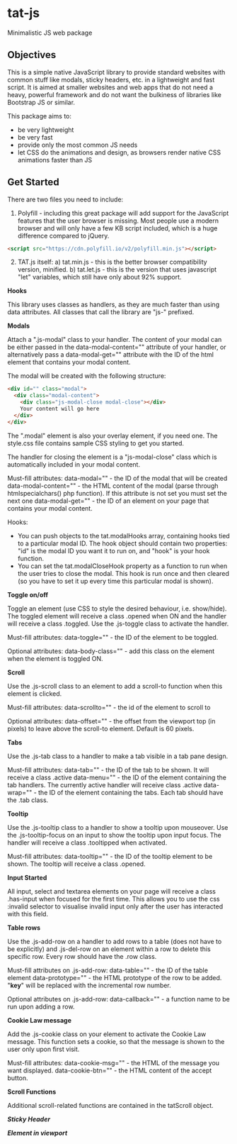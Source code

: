 # tat-js
Minimalistic JS web package

Objectives
----------

This is a simple native JavaScript library to provide standard websites with common stuff like modals, sticky headers, etc. in a lightweight and fast script. It is aimed at smaller websites and web apps that do not need a heavy, powerful framework and do not want the bulkiness of libraries like Bootstrap JS or similar. 

This package aims to:
- be very lightweight
- be very fast
- provide only the most common JS needs
- let CSS do the animations and design, as browsers render native CSS animations faster than JS

Get Started
-----------

There are two files you need to include: 

1. Polyfill - including this great package will add support for the JavaScript features that the user browser is missing. Most people use a modern browser and will only have a few KB script included, which is a huge difference compared to jQuery. 
```html
<script src="https://cdn.polyfill.io/v2/polyfill.min.js"></script>
```

2. TAT.js itself:
  a) tat.min.js - this is the better browser compatibility version, minified.
  b) tat.let.js - this is the version that uses javascript "let" variables, which still have only about 92% support.

**Hooks**

This library uses classes as handlers, as they are much faster than using data attributes. All classes that call the library are "js-" prefixed.

**Modals**

Attach a ".js-modal" class to your handler. The content of your modal can be either passed in the data-modal-content="" attribute of your handler, or alternatively pass a data-modal-get="" attribute with the ID of the html element that contains your modal content. 

The modal will be created with the following structure:
```html
<div id="" class="modal">
  <div class="modal-content">
  	<div class="js-modal-close modal-close"></div>
  	Your content will go here
  </div>
</div>
```

The ".modal" element is also your overlay element, if you need one. The style.css file contains sample CSS styling to get you started.

The handler for closing the element is a "js-modal-close" class which is automatically included in your modal content.

Must-fill attributes:
data-modal="" - the ID of the modal that will be created
data-modal-content="" -  the HTML content of the modal (parse through htmlspecialchars() php function). If this attribute is not set you must set the next one
data-modal-get="" - the ID of an element on your page that contains your modal content.

Hooks:
- You can push objects to the tat.modalHooks array, containing hooks tied to a particular modal ID. The hook object should contain two properties: "id" is the modal ID you want it to run on, and "hook" is your hook function.
- You can set the tat.modalCloseHook property as a function to run when the user tries to close the modal. This hook is run once and then cleared (so you have to set it up every time this particular modal is shown).

**Toggle on/off**

Toggle an element (use CSS to style the desired behaviour, i.e. show/hide). The toggled element will receive a class .opened when ON and the handler will receive a class .toggled. Use the .js-toggle class to activate the handler.

Must-fill attributes:
data-toggle="" - the ID of the element to be toggled. 

Optional attributes:
data-body-class="" - add this class on the <body> element when the element is toggled ON.

**Scroll**

Use the .js-scroll class to an element to add a scroll-to function when this element is clicked. 

Must-fill attributes:
data-scrollto="" - the id of the element to scroll to

Optional attributes:
data-offset="" - the offset from the viewport top (in pixels) to leave above the scroll-to element. Default is 60 pixels.

**Tabs**

Use the .js-tab class to a handler to make a tab visible in a tab pane design.

Must-fill attributes:
data-tab="" - the ID of the tab to be shown. It will receive a class .active
data-menu="" - the ID of the element containing the tab handlers. The currently active handler will receive class .active
data-wrap="" - the ID of the element containing the tabs. Each tab should have the .tab class.

**Tooltip**

Use the .js-tooltip class to a handler to show a tooltip upon mouseover. Use the .js-tooltip-focus on an input to show the tooltip upon input focus. The handler will receive a class .tooltipped when activated.

Must-fill attributes:
data-tooltip="" -  the ID of the tooltip element to be shown. The tooltip will receive a class .opened. 

**Input Started**

All input, select and textarea elements on your page will receive a class .has-input when focused for the first time. This allows you to use the css :invalid selector to visualise invalid input only after the user has interacted with this field. 

**Table rows**

Use the .js-add-row on a handler to add rows to a table (does not have to be <table> explicitly) and .js-del-row on an element within a row to delete this specific row. Every row should have the .row class.

Must-fill attributes on .js-add-row:
data-table="" - the ID of the table element
data-prototype="" - the HTML prototype of the row to be added. "__key__" will be replaced with the incremental row number.

Optional attributes on .js-add-row:
data-callback="" - a function name to be run upon adding a row.

**Cookie Law message**

Add the .js-cookie class on your <body> element to activate the Cookie Law message. This function sets a cookie, so that the message is shown to the user only upon first visit.

Must-fill attributes:
data-cookie-msg="" - the HTML of the message you want displayed.
data-cookie-btn="" - the HTML content of the accept button.

**Scroll Functions**

Additional scroll-related functions are contained in the tatScroll object.

***Sticky Header***

***Element in viewport***